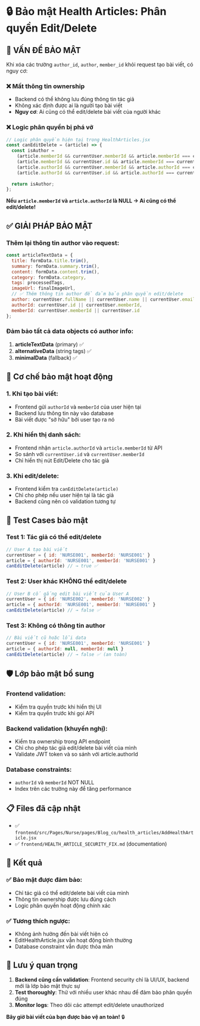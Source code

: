 # 🔒 Bảo mật Health Articles: Phân quyền Edit/Delete

## 🚨 **VẤN ĐỀ BẢO MẬT**

Khi xóa các trường `author_id`, `author`, `member_id` khỏi request tạo bài viết, có nguy cơ:

### ❌ **Mất thông tin ownership**
- Backend có thể không lưu đúng thông tin tác giả
- Không xác định được ai là người tạo bài viết
- **Nguy cơ**: Ai cũng có thể edit/delete bài viết của người khác

### ❌ **Logic phân quyền bị phá vỡ**
```javascript
// Logic phân quyền hiện tại trong HealthArticles.jsx
const canEditDelete = (article) => {
  const isAuthor = 
    (article.memberId && currentUser.memberId && article.memberId === currentUser.memberId) ||
    (article.memberId && currentUser.id && article.memberId === currentUser.id) ||
    (article.authorId && currentUser.memberId && article.authorId === currentUser.memberId) ||
    (article.authorId && currentUser.id && article.authorId === currentUser.id);
  
  return isAuthor;
};
```

**Nếu `article.memberId` và `article.authorId` là NULL → Ai cũng có thể edit/delete!**

## ✅ **GIẢI PHÁP BẢO MẬT**

### **Thêm lại thông tin author vào request:**

```javascript
const articleTextData = {
  title: formData.title.trim(),
  summary: formData.summary.trim(),
  content: formData.content.trim(),
  category: formData.category,
  tags: processedTags,
  imageUrl: finalImageUrl,
  // ✅ Thêm thông tin author để đảm bảo phân quyền edit/delete
  author: currentUser.fullName || currentUser.name || currentUser.email || 'Unknown',
  authorId: currentUser.id || currentUser.memberId,
  memberId: currentUser.memberId || currentUser.id
};
```

### **Đảm bảo tất cả data objects có author info:**

1. **articleTextData** (primary) ✅
2. **alternativeData** (string tags) ✅ 
3. **minimalData** (fallback) ✅

## 🔐 **Cơ chế bảo mật hoạt động**

### **1. Khi tạo bài viết:**
- Frontend gửi `authorId` và `memberId` của user hiện tại
- Backend lưu thông tin này vào database
- Bài viết được "sở hữu" bởi user tạo ra nó

### **2. Khi hiển thị danh sách:**
- Frontend nhận `article.authorId` và `article.memberId` từ API
- So sánh với `currentUser.id` và `currentUser.memberId`
- Chỉ hiển thị nút Edit/Delete cho tác giả

### **3. Khi edit/delete:**
- Frontend kiểm tra `canEditDelete(article)`
- Chỉ cho phép nếu user hiện tại là tác giả
- Backend cũng nên có validation tương tự

## 🧪 **Test Cases bảo mật**

### **Test 1: Tác giả có thể edit/delete**
```javascript
// User A tạo bài viết
currentUser = { id: 'NURSE001', memberId: 'NURSE001' }
article = { authorId: 'NURSE001', memberId: 'NURSE001' }
canEditDelete(article) // → true ✅
```

### **Test 2: User khác KHÔNG thể edit/delete**
```javascript
// User B cố gắng edit bài viết của User A
currentUser = { id: 'NURSE002', memberId: 'NURSE002' }
article = { authorId: 'NURSE001', memberId: 'NURSE001' }
canEditDelete(article) // → false ✅
```

### **Test 3: Không có thông tin author**
```javascript
// Bài viết cũ hoặc lỗi data
currentUser = { id: 'NURSE001', memberId: 'NURSE001' }
article = { authorId: null, memberId: null }
canEditDelete(article) // → false ✅ (an toàn)
```

## 🛡️ **Lớp bảo mật bổ sung**

### **Frontend validation:**
- Kiểm tra quyền trước khi hiển thị UI
- Kiểm tra quyền trước khi gọi API

### **Backend validation (khuyến nghị):**
- Kiểm tra ownership trong API endpoint
- Chỉ cho phép tác giả edit/delete bài viết của mình
- Validate JWT token và so sánh với article.authorId

### **Database constraints:**
- `authorId` và `memberId` NOT NULL
- Index trên các trường này để tăng performance

## 📋 **Files đã cập nhật**

- ✅ `frontend/src/Pages/Nurse/pages/Blog_co/health_articles/AddHealthArticle.jsx`
- ✅ `frontend/HEALTH_ARTICLE_SECURITY_FIX.md` (documentation)

## 🎯 **Kết quả**

### ✅ **Bảo mật được đảm bảo:**
- Chỉ tác giả có thể edit/delete bài viết của mình
- Thông tin ownership được lưu đúng cách
- Logic phân quyền hoạt động chính xác

### ✅ **Tương thích ngược:**
- Không ảnh hưởng đến bài viết hiện có
- EditHealthArticle.jsx vẫn hoạt động bình thường
- Database constraint vẫn được thỏa mãn

## 🚨 **Lưu ý quan trọng**

1. **Backend cũng cần validation**: Frontend security chỉ là UI/UX, backend mới là lớp bảo mật thực sự
2. **Test thoroughly**: Thử với nhiều user khác nhau để đảm bảo phân quyền đúng
3. **Monitor logs**: Theo dõi các attempt edit/delete unauthorized

**Bây giờ bài viết của bạn được bảo vệ an toàn!** 🔒
